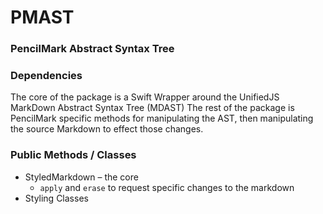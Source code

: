 # PMAST
### PencilMark Abstract Syntax Tree

### Dependencies
The core of the package is a Swift Wrapper around the UnifiedJS MarkDown Abstract Syntax Tree (MDAST)
The rest of the package is PencilMark specific methods for manipulating the AST, 
then manipulating the source Markdown to effect those changes.

### Public Methods / Classes
- StyledMarkdown – the core
    - `apply` and `erase` to request specific changes to the markdown
- Styling Classes
